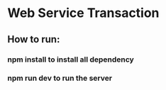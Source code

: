 # Web Service Transaction


## How to run:

### npm install to install all dependency
### npm run dev to run the server